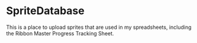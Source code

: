 # SpriteDatabase
This is a place to upload sprites that are used in my spreadsheets, including the Ribbon Master Progress Tracking Sheet.
